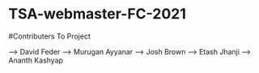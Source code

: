 # TSA-webmaster-FC-2021

#Contributers To Project

--> David Feder
--> Murugan Ayyanar
--> Josh Brown
--> Etash Jhanji
--> Ananth Kashyap